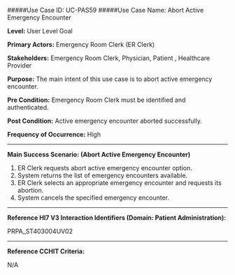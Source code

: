 #####Use Case ID: UC-PAS59
#####Use Case Name: Abort Active Emergency Encounter

**Level:**                     User Level Goal

**Primary Actors:**            Emergency Room Clerk (ER Clerk)

**Stakeholders:**              Emergency Room Clerk, Physician, Patient , Healthcare Provider

**Purpose:**                   The main intent of this use case is to abort active emergency encounter.

**Pre Condition:**             Emergency Room Clerk must be identified and authenticated. 

**Post Condition:**            Active emergency encounter aborted successfully.

**Frequency of Occurrence:**   High
__________________________________________________________
**Main Success Scenario: (Abort Active Emergency Encounter)**

1. ER Clerk requests abort active emergency encounter option.
2. System returns the list of emergency encounters available.
3. ER Clerk selects an appropriate emergency encounter and requests its abortion.
4. System cancels the specified emergency encounter.

________________________________________________________________________
**Reference Hl7 V3 Interaction Identifiers (Domain: Patient Administration):**

PRPA_ST403004UV02
_______________________________________________________________
**Reference CCHIT Criteria:**

N/A
